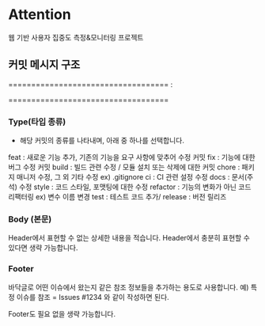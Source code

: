 # Attention
웹 기반 사용자 집중도 측정&amp;모니터링 프로젝트

## 커밋 메시지 구조

===================================
<type>: <subject>

<body>

<footer>

===================================

### Type(타입 종류)
* 해당 커밋의 종류를 나타내며, 아래 중 하나를 선택합니다.

feat : 새로운 기능 추가, 기존의 기능을 요구 사항에 맞추어 수정 커밋
fix : 기능에 대한 버그 수정 커밋
build : 빌드 관련 수정 / 모듈 설치 또는 삭제에 대한 커밋
chore : 패키지 매니저 수정, 그 외 기타 수정 ex) .gitignore
ci : CI 관련 설정 수정
docs : 문서(주석) 수정
style : 코드 스타일, 포맷팅에 대한 수정
refactor : 기능의 변화가 아닌 코드 리팩터링 ex) 변수 이름 변경
test : 테스트 코드 추가/
release : 버전 릴리즈

### Body (본문)
Header에서 표현할 수 없는 상세한 내용을 적습니다.
Header에서 충분히 표현할 수 있다면 생략 가능합니다.

 

### Footer
바닥글로 어떤 이슈에서 왔는지 같은 참조 정보들을 추가하는 용도로 사용합니다.
예) 특정 이슈를 참조 = Issues #1234 와 같이 작성하면 된다.

Footer도 필요 없을 생략 가능합니다.
